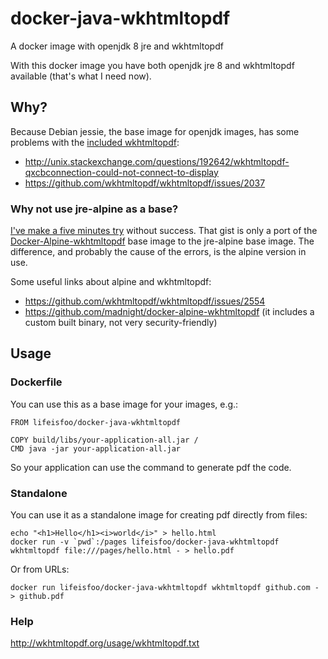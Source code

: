 # docker-java-wkhtmltopdf
A docker image with openjdk 8 jre and wkhtmltopdf

With this docker image you have both openjdk jre 8 and wkhtmltopdf available (that's what I need now).

## Why?
Because Debian jessie, the base image for openjdk images, has some problems with the [included wkhtmltopdf](https://packages.debian.org/jessie/wkhtmltopdf):

- http://unix.stackexchange.com/questions/192642/wkhtmltopdf-qxcbconnection-could-not-connect-to-display
- https://github.com/wkhtmltopdf/wkhtmltopdf/issues/2037

### Why not use jre-alpine as a base?
[I've make a five minutes try](https://gist.github.com/lifeisfoo/31acf58950a5ff280e5c6cd366bd052c) without success.
That gist is only a port of the [Docker-Alpine-wkhtmltopdf](https://github.com/alloylab/Docker-Alpine-wkhtmltopdf) base image to the jre-alpine base image. The difference, and probably the cause of the errors, is the alpine version in use.

Some useful links about alpine and wkhtmltopdf:
- https://github.com/wkhtmltopdf/wkhtmltopdf/issues/2554 
- https://github.com/madnight/docker-alpine-wkhtmltopdf (it includes a custom built binary, not very security-friendly)

## Usage

### Dockerfile

You can use this as a base image for your images, e.g.:

    FROM lifeisfoo/docker-java-wkhtmltopdf
    
    COPY build/libs/your-application-all.jar / 
    CMD java -jar your-application-all.jar

So your application can use the command to generate pdf the code.

### Standalone

You can use it as a standalone image for creating pdf directly from files:

    echo "<h1>Hello</h1><i>world</i>" > hello.html
    docker run -v `pwd`:/pages lifeisfoo/docker-java-wkhtmltopdf wkhtmltopdf file:///pages/hello.html - > hello.pdf
    
Or from URLs:

    docker run lifeisfoo/docker-java-wkhtmltopdf wkhtmltopdf github.com - > github.pdf

### Help

http://wkhtmltopdf.org/usage/wkhtmltopdf.txt
